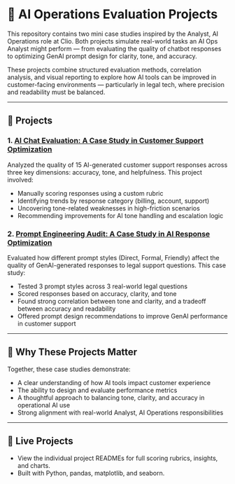 # 🤖 AI Operations Evaluation Projects

This repository contains two mini case studies inspired by the Analyst, AI Operations role at Clio. Both projects simulate real-world tasks an AI Ops Analyst might perform — from evaluating the quality of chatbot responses to optimizing GenAI prompt design for clarity, tone, and accuracy.

These projects combine structured evaluation methods, correlation analysis, and visual reporting to explore how AI tools can be improved in customer-facing environments — particularly in legal tech, where precision and readability must be balanced.

---

## 📁 Projects

### 1. [AI Chat Evaluation: A Case Study in Customer Support Optimization](./project-1_ai-chat-eval)
Analyzed the quality of 15 AI-generated customer support responses across three key dimensions: accuracy, tone, and helpfulness. This project involved:
- Manually scoring responses using a custom rubric
- Identifying trends by response category (billing, account, support)
- Uncovering tone-related weaknesses in high-friction scenarios
- Recommending improvements for AI tone handling and escalation logic

### 2. [Prompt Engineering Audit: A Case Study in AI Response Optimization](./project-2_prompt-audit)
Evaluated how different prompt styles (Direct, Formal, Friendly) affect the quality of GenAI-generated responses to legal support questions. This case study:
- Tested 3 prompt styles across 3 real-world legal questions
- Scored responses based on accuracy, clarity, and tone
- Found strong correlation between tone and clarity, and a tradeoff between accuracy and readability
- Offered prompt design recommendations to improve GenAI performance in customer support

---

## 🧠 Why These Projects Matter

Together, these case studies demonstrate:
- A clear understanding of how AI tools impact customer experience
- The ability to design and evaluate performance metrics
- A thoughtful approach to balancing tone, clarity, and accuracy in operational AI use
- Strong alignment with real-world Analyst, AI Operations responsibilities

---

## 🔗 Live Projects

- View the individual project READMEs for full scoring rubrics, insights, and charts.
- Built with Python, pandas, matplotlib, and seaborn.
